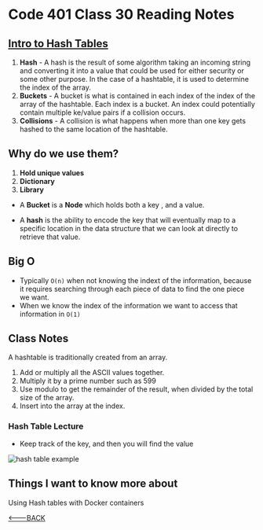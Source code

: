 # Code 401 Class 30 Reading Notes

## [Intro to Hash Tables](https://codefellows.github.io/common_curriculum/data_structures_and_algorithms/Code_401/class-30/resources/Hashtables.html)

1. **Hash** - A hash is the result of some algorithm taking an incoming string and converting it into a value that could be used for either security or some other purpose. In the case of a hashtable, it is used to determine the index of the array.
2. **Buckets** - A bucket is what is contained in each index of the index of the array of the hashtable. Each index is a bucket. An index could potentially contain multiple ke/value pairs if a collision occurs.
3. **Collisions** - A collision is what happens when more than one key gets hashed to the same location of the hashtable.

## Why do we use them?

1. **Hold unique values**
2. **Dictionary**
3. **Library**

- A **Bucket** is a **Node** which holds both a key , and a value.

- A **hash** is the ability to encode the key that will eventually map to a specific location in the data structure that we can look at directly to retrieve that value.

## Big O

- Typically `O(n)` when not knowing the indext of the information, because it requires searching through each piece of data to find the one piece we want.
- When we know the index of the information we want to access that information in `O(1)`

## Class Notes

A hashtable is traditionally created from an array.

1. Add or multiply all the ASCII values together.
2. Multiply it by a prime number such as 599
3. Use modulo to get the remainder of the result, when divided by the total size of the array.
4. Insert into the array at the index.

### Hash Table Lecture

- Keep track of the key, and then you will find the value

![hash table example](../reading-notes/Images/lesson-30_hashtable-example-jt.png)

## Things I want to know more about

Using Hash tables with Docker containers

[<---BACK](README.md)
